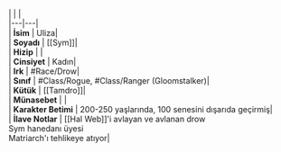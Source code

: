 |  |  |<br>|---|---|<br>| **İsim** | Uliza|<br>| **Soyadı** | [[Sym]]|<br>| **Hizip** | |<br>| **Cinsiyet** | Kadın|<br>| **Irk** | #Race/Drow|<br>| **Sınıf** | #Class/Rogue, #Class/Ranger (Gloomstalker)|<br>| **Kütük** | [[Tamdro]]|<br>| **Münasebet** | |<br>| **Karakter Betimi** | 200-250 yaşlarında, 100 senesini dışarıda geçirmiş|<br>| **İlave Notlar** | [[Hal Web]]'i avlayan ve avlanan drow<br>Sym hanedanı üyesi<br>Matriarch'ı tehlikeye atıyor|<br>